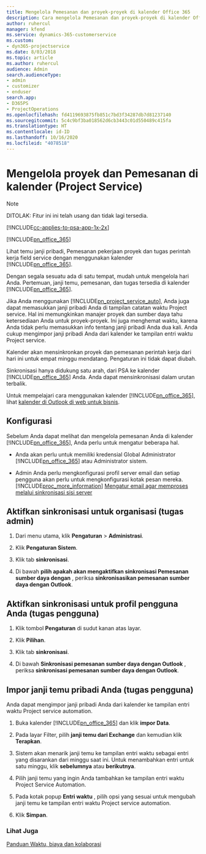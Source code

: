 ```yaml
---
title: Mengelola Pemesanan dan proyek-proyek di kalender Office 365
description: Cara mengelola Pemesanan dan proyek-proyek di kalender Office 365
author: ruhercul
manager: kfend
ms.service: dynamics-365-customerservice
ms.custom:
- dyn365-projectservice
ms.date: 8/03/2018
ms.topic: article
ms.author: ruhercul
audience: Admin
search.audienceType:
- admin
- customizer
- enduser
search.app:
- D365PS
- ProjectOperations
ms.openlocfilehash: fd4119693875fb851c7bd3f34287db7d81237140
ms.sourcegitcommit: 5c4c9bf3ba018562d6cb3443c01d550489c415fa
ms.translationtype: HT
ms.contentlocale: id-ID
ms.lasthandoff: 10/16/2020
ms.locfileid: "4078518"
---
```

# <a name="manage-projects-and-bookings-in-your-calendar-project-service"></a>Mengelola proyek dan Pemesanan di kalender (Project Service)

> [!Note]
> DITOLAK: Fitur ini ini telah usang dan tidak lagi tersedia.

[!INCLUDE[cc-applies-to-psa-app-1x-2x](../includes/cc-applies-to-psa-app-1x-2x.md)]

[!INCLUDE[pn_office_365](../includes/pn-office-365.md)] 

Lihat temu janji pribadi, Pemesanan pekerjaan proyek dan tugas perintah kerja field service dengan menggunakan kalender [!INCLUDE[pn_office_365](../includes/pn-office-365.md)].  
  
 Dengan segala sesuatu ada di satu tempat, mudah untuk mengelola hari Anda. Pertemuan, janji temu, pemesanan, dan tugas tersedia di kalender [!INCLUDE[pn_office_365](../includes/pn-office-365.md)].  
  
 Jika Anda menggunakan [!INCLUDE[pn_project_service_auto](../includes/pn-project-service-auto.md)], Anda juga dapat memasukkan janji pribadi Anda di tampilan catatan waktu Project service. Hal ini memungkinkan manajer proyek dan sumber daya tahu ketersediaan Anda untuk proyek-proyek. Ini juga menghemat waktu, karena Anda tidak perlu memasukkan info tentang janji pribadi Anda dua kali. Anda cukup mengimpor janji pribadi Anda dari kalender ke tampilan entri waktu Project service.  
  
 Kalender akan mensinkronkan proyek dan pemesanan perintah kerja dari hari ini untuk empat minggu mendatang. Pengaturan ini tidak dapat diubah.  
  
 Sinkronisasi hanya didukung satu arah, dari PSA ke kalender [!INCLUDE[pn_office_365](../includes/pn-office-365.md)] Anda. Anda dapat mensinkronisasi dalam urutan terbalik. 
  
 Untuk mempelajari cara menggunakan kalender [!INCLUDE[pn_office_365](../includes/pn-office-365.md)], lihat [kalender di Outlook di web untuk bisnis](https://support.office.com/article/Calendar-in-Outlook-on-the-web-for-business-5219c457-d1fe-4c2f-9032-1a816b88e936).  
  
## <a name="setup"></a>Konfigurasi  
 Sebelum Anda dapat melihat dan mengelola pemesanan Anda di kalender [!INCLUDE[pn_office_365](../includes/pn-office-365.md)], Anda perlu untuk mengatur beberapa hal.  
  
- Anda akan perlu untuk memiliki kredensial Global Administrator [!INCLUDE[pn_office_365](../includes/pn-office-365.md)] atau Administrator sistem.  
  
- Admin Anda perlu mengkonfigurasi profil server email dan setiap pengguna akan perlu untuk mengkonfigurasi kotak pesan mereka. [!INCLUDE[proc_more_information](../includes/proc-more-information.md)] [Mengatur email agar memproses melalui sinkronisasi sisi server](https://docs.microsoft.com/dynamics365/customerengagement/on-premises/admin/set-up-server-side-synchronization-of-email-appointments-contacts-and-tasks)  
  
## <a name="turn-on-synchronization-for-your-organization-admin-task"></a>Aktifkan sinkronisasi untuk organisasi (tugas admin)  
  
1.  Dari menu utama, klik **Pengaturan** > **Administrasi**.  
  
2.  Klik **Pengaturan Sistem**.  
  
3.  Klik tab **sinkronisasi**.  
  
4.  Di bawah **pilih apakah akan mengaktifkan sinkronisasi Pemesanan sumber daya dengan** , periksa **sinkronisasikan pemesanan sumber daya dengan Outlook**.  
  
## <a name="turn-on-synchronization-for-your-user-profile-user-task"></a>Aktifkan sinkronisasi untuk profil pengguna Anda (tugas pengguna)  
  
1.  Klik tombol **Pengaturan** di sudut kanan atas layar.  
  
2.  Klik **Pilihan**.  
  
3.  Klik tab **sinkronisasi**.  
  
4.  Di bawah **Sinkronisasi pemesanan sumber daya dengan Outlook** , periksa **sinkronisasi pemesanan sumber daya dengan Outlook**.  
  
## <a name="import-your-personal-appointments-user-task"></a>Impor janji temu pribadi Anda (tugas pengguna)  
 Anda dapat mengimpor janji pribadi Anda dari kalender ke tampilan entri waktu Project service automation.  
  
1. Buka kalender [!INCLUDE[pn_office_365](../includes/pn-office-365.md)] dan klik **impor Data**.  
  
2. Pada layar Filter, pilih **janji temu dari Exchange** dan kemudian klik **Terapkan**.  
  
3. Sistem akan menarik janji temu ke tampilan entri waktu sebagai entri yang disarankan dari minggu saat ini. Untuk menambahkan entri untuk satu minggu, klik **sebelumnya** atau **berikutnya**.  
  
4. Pilih janji temu yang ingin Anda tambahkan ke tampilan entri waktu Project Service Automation.  
  
5. Pada kotak popup **Entri waktu** , pilih opsi yang sesuai untuk mengubah janji temu ke tampilan entri waktu Project service automation.  
  
6. Klik **Simpan**.  
  
### <a name="see-also"></a>Lihat Juga  
 [Panduan Waktu, biaya dan kolaborasi](../psa/time-expense-collaboration-guide.md)
